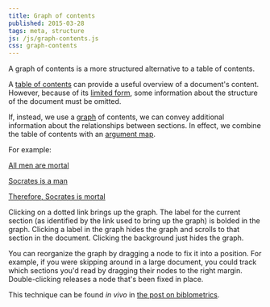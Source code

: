 ```yaml
---
title: Graph of contents
published: 2015-03-28
tags: meta, structure
js: /js/graph-contents.js
css: graph-contents
---
```


<div class="abstract">
A graph of contents is a more structured alternative to a table of contents.
</div>

A [table of contents](https://en.wikipedia.org/wiki/Table_of_contents) can
provide a useful overview of a document's content. However, because of its
[limited form](https://en.wikipedia.org/wiki/Tree_(graph_theory)), some
information about the structure of the document must be omitted.

If, instead, we use a
[graph](https://en.wikipedia.org/wiki/Directed_graph) of contents, we
can convey additional information about the relationships between sections. In
effect, we combine the table of contents with an
[argument map](https://en.wikipedia.org/wiki/Argument_map).

<!--more-->

For example:

<a href="#arg-map" id="major">All men are mortal</a>

<a href="#arg-map" id="minor">Socrates is a man</a>

<a href="#arg-map" id="conclusion">Therefore, Socrates is mortal</a>

Clicking on a dotted link brings up the graph. The label for the current section
(as identified by the link used to bring up the graph) is bolded in the graph.
Clicking a label in the graph hides the graph and scrolls to that section in the
document. Clicking the background just hides the graph.

You can reorganize the graph by dragging a node to fix it into a position.
For example, if you were skipping around in a large document, you could track
which sections you'd read by dragging their nodes to the right margin.
Double-clicking releases a node that's been fixed in place.

This technique can be found *in vivo* in
[the post on biblometrics](../bibliometric).
